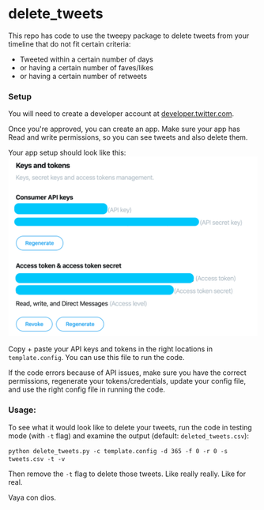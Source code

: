 # delete_tweets

This repo has code to use the tweepy package to delete tweets from your timeline that do not fit certain criteria:

- Tweeted within a certain number of days
- or having a certain number of faves/likes
- or having a certain number of retweets

### Setup

You will need to create a developer account at [developer.twitter.com](https://developer.twitter.com). 

Once you're approved, you can create an app. Make sure your app has Read and write permissions, so you can see tweets and also delete them.

Your app setup should look like this:
![Image of app](https://github.com/gaurav-kaushik/delete_tweets/blob/master/images/twitter_app.png?raw=true)

Copy + paste your API keys and tokens in the right locations in `template.config`. You can use this file to run the code.

If the code errors because of API issues, make sure you have the correct permissions, regenerate your tokens/credentials, update your config file, and use the right config file in running the code.

### Usage: 

To see what it would look like to delete your tweets, run the code in testing mode (with `-t` flag) and examine the output (default: `deleted_tweets.csv`):
 
```
python delete_tweets.py -c template.config -d 365 -f 0 -r 0 -s tweets.csv -t -v
```

Then remove the `-t` flag to delete those tweets. Like really really. Like for real.

Vaya con dios.
